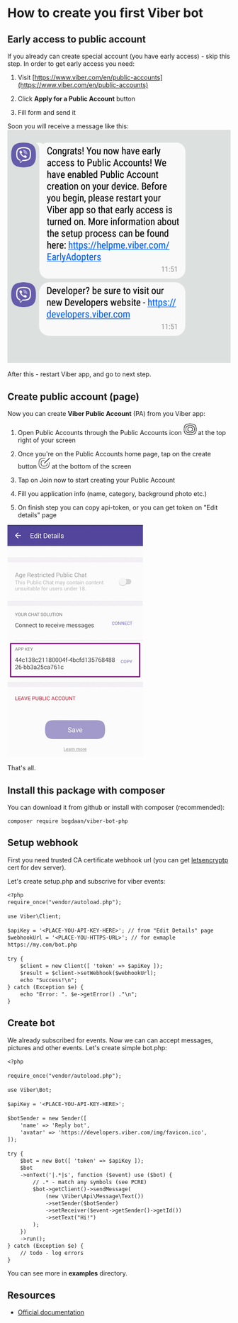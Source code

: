 # How to create you first Viber bot


## Early access to public account

If you already can create special account (you have early access) - skip this step. In order to get early access you need:

1. Visit [https://www.viber.com/en/public-accounts](https://www.viber.com/en/public-accounts)

2. Click **Apply for a Public Account** button

3. Fill form and send it

Soon you will receive a message like this:
![Early access to PA](i-get-access.jpg)

After this - restart Viber app, and go to next step.


## Create public account (page)

Now you can create **Viber Public Account** (PA) from you Viber app:

1. Open Public Accounts through the Public Accounts icon ![button view](i-public_account_button.png) at the top right of your screen

2. Once you're on the Public Accounts home page, tap on the create button ![button view](i-create_button.png) at the bottom of the screen

3. Tap on Join now to start creating your Public Account

4. Fill you application info (name, category, background photo etc.)

5. On finish step you can copy api-token, or you can get token on "Edit details" page

![authToken](i-authToken.jpg)

That's all.

## Install this package with composer

You can download it from github or install with composer (recommended):
```
composer require bogdaan/viber-bot-php
```

## Setup webhook

First you need trusted CA certificate webhook url (you can get [letsencryptp](https://letsencrypt.org) cert for dev server).

Let's create setup.php and subscrive for viber events:
```
<?php
require_once("vendor/autoload.php");

use Viber\Client;

$apiKey = '<PLACE-YOU-API-KEY-HERE>'; // from "Edit Details" page
$webhookUrl = '<PLACE-YOU-HTTPS-URL>'; // for exmaple https://my.com/bot.php

try {
    $client = new Client([ 'token' => $apiKey ]);
    $result = $client->setWebhook($webhookUrl);
    echo "Success!\n";
} catch (Exception $e) {
    echo "Error: ". $e->getError() ."\n";
}
```

## Create bot

We already subscribed for events. Now we can can accept messages, pictures and other events. Let's create simple bot.php:

```
<?php

require_once("vendor/autoload.php");

use Viber\Bot;

$apiKey = '<PLACE-YOU-API-KEY-HERE>';

$botSender = new Sender([
    'name' => 'Reply bot',
    'avatar' => 'https://developers.viber.com/img/favicon.ico',
]);

try {
    $bot = new Bot([ 'token' => $apiKey ]);
    $bot
    ->onText('|.*|s', function ($event) use ($bot) {
        // .* - match any symbols (see PCRE)
        $bot->getClient()->sendMessage(
            (new \Viber\Api\Message\Text())
            ->setSender($botSender)
            ->setReceiver($event->getSender()->getId())
            ->setText("Hi!")
        );
    })
    ->run();
} catch (Exception $e) {
    // todo - log errors
}

```

You can see more in **examples** directory.

## Resources

- [Official documentation](https://developers.viber.com/public-accounts/index.html)
